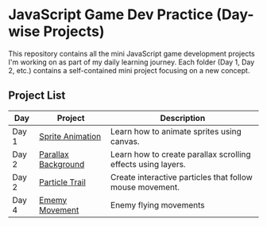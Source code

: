 # JavaScript Game Dev Practice (Day-wise Projects)

This repository contains all the mini JavaScript game development projects I'm working on as part of my daily learning journey. Each folder (Day 1, Day 2, etc.) contains a self-contained mini project focusing on a new concept.

## Project List

| Day   | Project                                           | Description                                                  |
| ----- | ------------------------------------------------- | ------------------------------------------------------------ |
| Day 1 | [Sprite Animation](./Day01-Sprite-Animation)      | Learn how to animate sprites using canvas.                   |
| Day 2 | [Parallax Background](./Day02-Parallax_Scrolling) | Learn how to create parallax scrolling effects using layers. |
| Day 2 | [Particle Trail](./Day02-Canvas)                  | Create interactive particles that follow mouse movement.     |
| Day 4 | [Ememy Movement](./Day04-Flying_Creatures)        | Enemy flying movements                                       |
